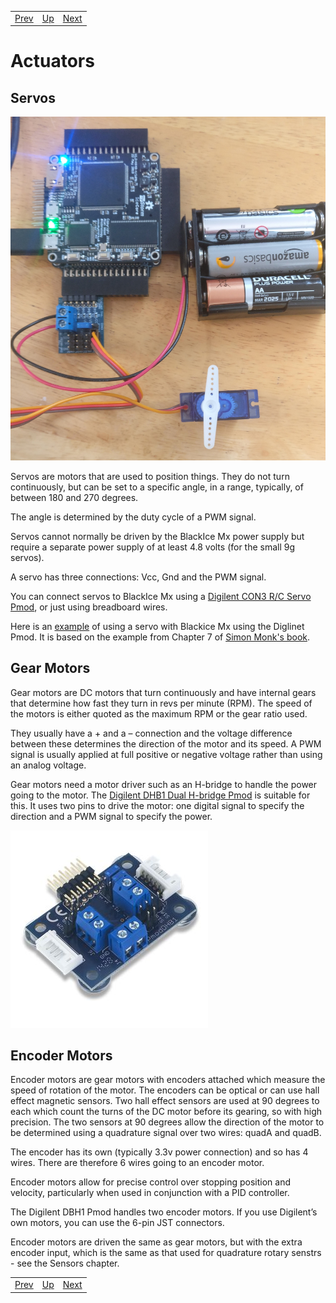 |                        |                        |                        |
|------------------------|------------------------|------------------------|
|[Prev](../StorageDevices/StorageDevices.html)|[Up](..) |[Next](../STM32Programming/STM32Programming.html)|

# Actuators

## Servos

![Servos][img1]

Servos are motors that are used to position things. They do not turn continuously, but can be set to a specific angle, in a range, typically, of between 180 and 270 degrees.

The angle is determined by the duty cycle of a PWM signal.

Servos cannot normally be driven by the BlackIce Mx power supply but require a separate power supply of at least 4.8 volts (for the small 9g servos).

A servo has three connections: Vcc, Gnd and the PWM signal.

You can connect servos to BlackIce Mx using a [Digilent CON3 R/C Servo Pmod][], or just using breadboard wires.

Here is an [example][] of using a servo with Blackice Mx using the Diglinet Pmod. It is based on the example from Chapter 7 of [Simon Monk's book](https://www.amazon.co.uk/Programming-FPGAs-Getting-Started-Verilog-ebook/dp/B01M0F1L5G).

[img1]:									./Servos.jpg "Servos"
[Digilent CON3 R/C Servo Pmod]:			https://store.digilentinc.com/pmod-con3-r-c-servo-connectors/
[example]:				../examples/actuators/servo/

## Gear Motors

Gear motors are DC motors that turn continuously and have internal gears that determine how fast they turn in revs per minute (RPM). The speed of the motors is either quoted as the maximum RPM or the gear ratio used.

They usually have a + and a – connection and the voltage difference between these determines the direction of the motor and its speed. A PWM signal is usually applied at full positive or negative voltage rather than using an analog voltage.

Gear motors need a motor driver such as an H-bridge to handle the power going to the motor. The [Digilent DHB1 Dual H-bridge Pmod][] is suitable for this. It uses two pins to drive the motor: one digital signal to specify the direction and a PWM signal to specify the power.

[Digilent DHB1 Dual H-bridge Pmod]:		https://store.digilentinc.com/pmod-dhb1-dual-h-bridge/

![Dual H-Brige Pmod][img2]

[img2]:									./DualHBridgePmod.jpg "Dual H-Brige Pmod"

## Encoder Motors

Encoder motors are gear motors with encoders attached which measure the speed of rotation of the motor. The encoders can be optical or can use hall effect magnetic sensors. Two hall effect sensors are used at 90 degrees to each which count the turns of the DC motor before its gearing, so with high precision. The two sensors at 90 degrees allow the direction of the motor to be determined using a quadrature signal over two wires: quadA and quadB.

The encoder has its own (typically 3.3v power connection) and so has 4 wires. There are therefore 6 wires going to an encoder motor.

Encoder motors allow for precise control over stopping position and velocity, particularly when used in conjunction with a PID controller.

The Digilent DBH1 Pmod handles two encoder motors. If you use Digilent’s own motors, you can use the 6-pin JST connectors.
 
Encoder motors are driven the same as gear motors, but with the extra encoder input, which is the same as that used for quadrature rotary senstrs - see the Sensors chapter.

|                        |                        |                        |
|------------------------|------------------------|------------------------|
|[Prev](../StorageDevices/StorageDevices.html)|[Up](..) |[Next](../STM32Programming/STM32Programming.html)|
